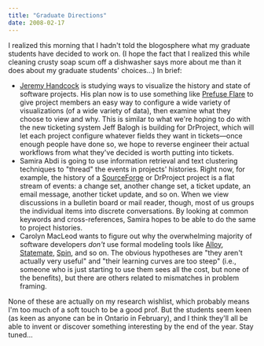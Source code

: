 ```yaml
---
title: "Graduate Directions"
date: 2008-02-17
---
```

I realized this morning that I hadn't told the blogosphere what my graduate students have decided to work on.  (I hope the fact that I realized this while cleaning crusty soap scum off a dishwasher says more about me than it does about my graduate students' choices…)  In brief:
<ul>
  <li><a href="http://www.aperte.org">Jeremy Handcock</a> is studying ways to visualize the history and state of software projects.  His plan now is to use something like <a href="http://flare.prefuse.org">Prefuse Flare</a> to give project members an easy way to configure a wide variety of visualizations (of a wide variety of data), then examine what they choose to view and why.  This is similar to what we're hoping to do with the new ticketing system Jeff Balogh is building for DrProject, which will let each project configure whatever fields they want in tickets—once enough people have done so, we hope to reverse engineer their actual workflows from what they've decided is worth putting into tickets.</li>
  <li>Samira Abdi is going to use information retrieval and text clustering techniques to "thread" the events in projects' histories.  Right now, for example, the history of a <a href="http://www.sf.net">SourceForge</a> or DrProject project is a flat stream of events: a change set, another change set, a ticket update, an email message, another ticket update, and so on.  When we view discussions in a bulletin board or mail reader, though, most of us groups the individual items into discrete conversations.  By looking at common keywords and cross-references, Samira hopes to be able to do the same to project histories.</li>
  <li>Carolyn MacLeod wants to figure out why the overwhelming majority of software developers <em>don't</em> use formal modeling tools like <a href="http://alloy.mit.edu/">Alloy</a>, <a href="http://modeling.telelogic.com/modeling/products/statemate/index.cfm">Statemate</a>, <a href="http://www.spinroot.com">Spin</a>, and so on.  The obvious hypotheses are "they aren't actually very useful" and "their learning curves are too steep" (i.e., someone who is just starting to use them sees all the cost, but none of the benefits), but there are others related to mismatches in problem framing.</li>
</ul>
None of these are actually on my research wishlist, which probably means I'm too much of a soft touch to be a good prof. But the students seem keen (as keen as anyone can be in Ontario in February), and I think they'll all be able to invent or discover something interesting by the end of the year.  Stay tuned…
